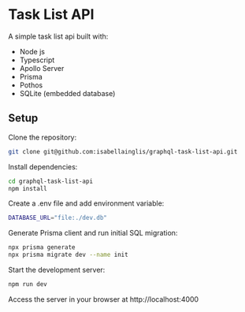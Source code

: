 # Task List API

A simple task list api built with:

- Node js
- Typescript
- Apollo Server
- Prisma
- Pothos
- SQLite (embedded database)

## Setup

Clone the repository:

```bash
git clone git@github.com:isabellainglis/graphql-task-list-api.git
```

Install dependencies:

```bash
cd graphql-task-list-api
npm install
```

Create a .env file and add environment variable:

```bash
DATABASE_URL="file:./dev.db"
```

Generate Prisma client and run initial SQL migration:

```bash
npx prisma generate
npx prisma migrate dev --name init
```

Start the development server:

```bash
npm run dev
```

Access the server in your browser at http://localhost:4000

